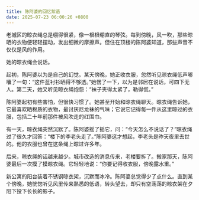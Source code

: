 ```yaml
---
title: 陈阿婆的回忆絮语
date: 2025-07-23 06:00:26 +0800
---
```


老城区的晾衣绳总是绷得很紧，像一根根绷直的琴弦。每到傍晚，风一吹，那些晾晒的衣物便轻轻摆动，发出细微的摩擦声。但住在顶楼的陈阿婆知道，那些声音不仅仅是风的作用。

她的晾衣绳会说话。

起初，陈阿婆以为是自己的幻觉。某天傍晚，她正收衣服，忽然听见晾衣绳低声嘟囔了一句：“这件蓝衬衫晒得不够透。”她愣了一下，以为是邻居在说话，可四下无人。第二天，她又听见晾衣绳抱怨：“袜子夹得太紧了，勒得慌。”

陈阿婆起初有些害怕，但很快习惯了。她甚至开始和晾衣绳聊天。晾衣绳告诉她，它最喜欢晒棉质的衣物，最讨厌尼龙袜的气味；它说它记得每一件从这里晾过的衣服，包括二十年前那件被风吹走的红围巾。

有一天，晾衣绳突然沉默了。陈阿婆摇了摇它，问：“今天怎么不说话了？”晾衣绳过了很久才回答：“楼下的李老头走了。”陈阿婆这才想起，李老头是昨天夜里去世的。他的衣服也曾在这条绳上晾过许多年。

后来，晾衣绳的话越来越少。城市改造的消息传来，老楼要拆了。搬家那天，陈阿婆最后一次摸了摸晾衣绳。它轻轻地说：“你要记得收衣服，傍晚露水重。”

新公寓的阳台装着不锈钢晾衣架，沉默而冰冷。陈阿婆总觉得少了点什么。直到某个傍晚，她恍惚听见风里传来熟悉的低语，转头望去，却只有空荡荡的晾衣架在夕阳下投下长长的影子。
